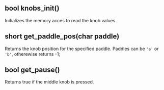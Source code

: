 ## bool knobs_init()

Initializes the memory acces to read the knob values.

## short get_paddle_pos(char paddle)

Returns the knob position for the specified paddle.
Paddles can be `'a'` or `'b'`, otherewise returns -1;

## bool get_pause()

Returns true if the middle knob is pressed.
